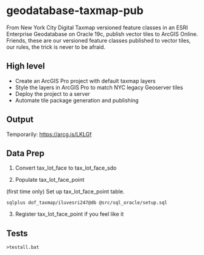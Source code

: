 # geodatabase-taxmap-pub

From New York City Digital Taxmap versioned feature classes in an ESRI Enterprise Geodatabase on Oracle 19c, publish vector tiles to ArcGIS Online.  Friends, these are our versioned feature classes published to vector tiles, our rules, the trick is never to be afraid.

## High level

* Create an ArcGIS Pro project with default taxmap layers
* Style the layers in ArcGIS Pro to match NYC legacy Geoserver tiles
* Deploy the project to a server
* Automate tile package generation and publishing

## Output

Temporarily: https://arcg.is/LKLGf

## Data Prep

1. Convert tax_lot_face to tax_lot_face_sdo

2. Populate tax_lot_face_point

(first time only) Set up tax_lot_face_point table.

```
sqlplus dof_taxmap/iluvesri247@db @src/sql_oracle/setup.sql
```

3. Register tax_lot_face_point if you feel like it



## Tests

```
>testall.bat
```





